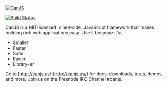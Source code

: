 [![CanJS](http://canjs.us/images/canjs_logo_yellow_small.png)](http://canjs.us/)
 
[![Build Status](https://secure.travis-ci.org/jupiterjs/canjs.png)](http://travis-ci.org/jupiterjs/canjs)

CanJS is a MIT-licensed, client-side, JavaScript framework that makes building 
rich web applications easy. Use it because it’s:

- Smaller 
- Faster 
- Safer 
- Easier 
- Library-er

Go to [http://canjs.us/](http://canjs.us/) for docs, downloads, tests, demos, and more.  Join us on the Freenode IRC Channel #canjs.
